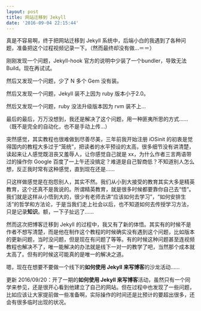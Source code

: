 ```yaml
---
layout: post
title: 网站迁移到 Jekyll
date: '2016-09-04 22:15:44'
---
```


真是不容易啊，终于把网站迁移到 Jekyll 系统中，后端小白的我遇到了各种问题，准备把这个过程视频记录一下。（然而最终却没有做...＝＝）

刚刚发现一个问题，Jekyll-hook 官方的说明中少装了一个bundler，导致无法Build。现在再试试。

然后又发现一个问题，少了 N 多个 Gem 没有装。

然后又发现一个问题，Jekyll 装不上因为 ruby 版本小于2.0。

然后又发现一个问题，ruby 没法升级版本因为 rvm 装不上...

最后的最后，万万没想到，我还是解决了这个问题，用一种匪夷所思的方式……（既不是完全的自动化，也不是手动上传...）

突然感觉，其实教程也很难做到尽善尽美，三年前我开始注册 iOSinit 的初衷是觉得国内的教程大多过于“笼统”，把读者的水平预设的太高，很多细节没有讲清楚，读起来让人感觉既沮丧又羞辱人，让你感觉自己就是 xx，为什么作者三言两语带过的操作你 Google 百度了一上午还没搞定？难道是自己智商低？不知道别人怎么想，反正我时常有这种感觉，直到现在还是……

只这样做感觉是在抱怨别人，其实不然。我们从小到大接受的教育其实大多是精英教育，这个还真不是我说的。所谓精英教育，就是很多时候都要靠你自己去“悟”。我们就是这样从小悟到大的，很少有老师去讲“应该如何去学习”，“如何安排生活”的哲学和方法论，于是当我们走上社会以后，也不知道如何去传授学习方法，只是记录**知识**。额，一下子扯远了……

然而这次把博客迁移到 Jekyll 的过程中，我又有了新的体悟。其实有的时候不是作者不想写清楚，而是他在制作这个教程的时候确实没有遇到这个问题，比如版本的更新问题，当时没问题，但是现在有问题了等等。有的时候这种问题甚至连视频教程也解决不了，唯一能解决的办法就是线下一对一的教学了吧，当然那个成本就太高了。但有的时候这可能真的是唯一的解决之道。

嗯，现在在想要不要做一个线下的**如何使用 Jekyll 来写博客**的沙龙活动……

更新 2016/09/20：开了一期的**如何使用 Jekyll 来写博客**活动，虽然只有一个同学来参见，还是很开心看到他建立了自己的网站。但在过程中也发现了一些问题，比如应该让大家提前做一些准备啊，实际操作的时间还是比预计的要超出很多，还会有很多临时出现的状况。



